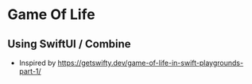 # Game Of Life
## Using SwiftUI / Combine

* Inspired by https://getswifty.dev/game-of-life-in-swift-playgrounds-part-1/
